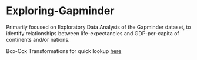 # Exploring-Gapminder
Primarily focused on Exploratory Data Analysis of the Gapminder dataset, to identify relationships between life-expectancies and GDP-per-capita of continents and/or nations.


Box-Cox Transformations for quick lookup [here](https://jfukuyama.github.io/teaching/stat670/notes/lecture-7.html#(17))